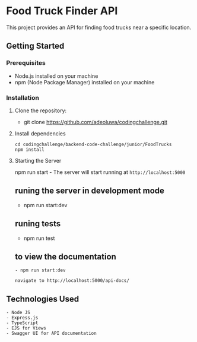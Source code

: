 # Food Truck Finder API

This project provides an API for finding food trucks near a specific location.

## Getting Started

### Prerequisites

- Node.js installed on your machine
- npm (Node Package Manager) installed on your machine

### Installation

1.  Clone the repository:

    - git clone https://github.com/adeoluwa/codingchallenge.git

2.  Install dependencies

    ```
    cd codingchallenge/backend-code-challenge/junior/FoodTrucks
    npm install

    ```

3.  Starting the Server

    npm run start - The server will start running at `http://localhost:5000`

    ## runing the server in development mode

    - npm run start:dev

    ## runing tests

    - npm run test

    ## to view the documentation

        - npm run start:dev

        navigate to http://localhost:5000/api-docs/

## Technologies Used

    - Node JS
    - Express.js
    - TypeScript
    - EJS for Views
    - Swagger UI for API documentation

